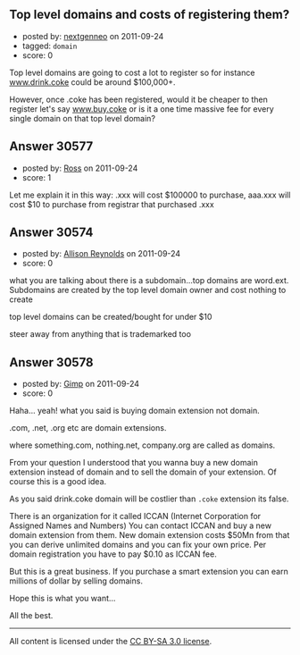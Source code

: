 ## Top level domains and costs of registering them?

- posted by: [nextgenneo](https://stackexchange.com/users/-1/5085-nextgenneo) on 2011-09-24
- tagged: `domain`
- score: 0

Top level domains are going to cost a lot to register so for instance www.drink.coke could be around $100,000+.

However, once .coke has been registered, would it be cheaper to then register let's say www.buy.coke or is it a one time massive fee for every single domain on that top level domain?


## Answer 30577

- posted by: [Ross](https://stackexchange.com/users/-1/1390-ross) on 2011-09-24
- score: 1

Let me explain it in this way: .xxx will cost $100000 to purchase, aaa.xxx will cost $10 to purchase from registrar that purchased .xxx 


## Answer 30574

- posted by: [Allison Reynolds](https://stackexchange.com/users/-1/12157-allison-reynolds) on 2011-09-24
- score: 0

what you are talking about there is a subdomain...top domains are word.ext. Subdomains are created by the top level domain owner and cost nothing to create

top level domains can be created/bought for under $10

steer away from anything that is trademarked too


## Answer 30578

- posted by: [Gimp](https://stackexchange.com/users/-1/13350-gimp) on 2011-09-24
- score: 0

Haha... yeah! what you said is buying domain extension not domain.


.com, .net, .org etc are domain extensions.

where something.com, nothing.net, company.org are called as domains.

From your question I understood that you wanna buy a new domain extension instead of domain and to sell the domain of your extension. Of course this is a good idea.

As you said drink.coke domain will be costlier than `.coke` extension its false.

There is an organization for it called ICCAN (Internet Corporation for Assigned Names and Numbers) You can contact ICCAN and buy a new domain extension from them. New domain extension costs $50Mn from that you can derive unlimited domains and you can fix your own price. Per domain registration you have to pay $0.10 as ICCAN fee.

But this is a great business. If you purchase a smart extension you can earn millions of dollar by selling domains.

Hope this is what you want...



All the best.



---

All content is licensed under the [CC BY-SA 3.0 license](https://creativecommons.org/licenses/by-sa/3.0/).
